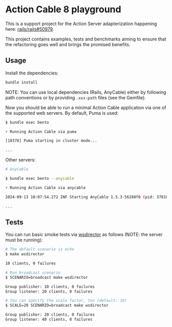 # Action Cable 8 playground

This is a support project for the Action Server adapterization happening here: [rails/rails#50979][the-pr].

This project contains examples, tests and benchmarks aiming to ensure that the refactoring goes well and brings the promised benefits.

## Usage

Install the dependencies:

```sh
bundle install
```

NOTE: You can use local dependencies (Rails, AnyCable) either by following path conventions or by providing `.xxx-path` files (see the Gemfile).

Now you should be able to run a minimal Action Cable application via one of the supported web servers. By default, Puma is used:

```sh
$ bundle exec bento

⚡️ Running Action Cable via puma

[18378] Puma starting in cluster mode...

...
```

Other servers:

```sh
# AnyCable

$ bundle exec bento --anycable

⚡️ Running Action Cable via anycable

2024-09-13 10:07:54.272 INF Starting AnyCable 1.5.3-56288f0 (pid: 37818, open file limit: 122880, gomaxprocs: 8) nodeid=NFoelH

...
```

## Tests

You can run basic smoke tests via [wsdirector][] as follows (NOTE: the server must be running):

```sh
# The default scenario is echo
$ make wsdirector

10 clients, 0 failures

# Run broadcast scenario
$ SCENARIO=broadcast make wsdirector

Group publisher: 10 clients, 0 failures
Group listener: 20 clients, 0 failures

# You can specify the scale factor, too (default: 10)
$ SCALE=20 SCENARIO=broadcast make wsdirector

Group publisher: 20 clients, 0 failures
Group listener: 40 clients, 0 failures

```

[the-pr]: https://github.com/rails/rails/pull/50979
[wsdirector]: https://github.com/palkan/wsdirector
